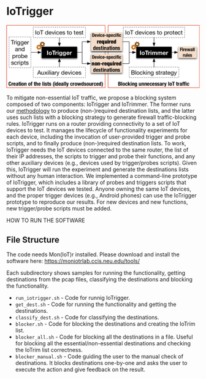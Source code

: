 # IoTrigger

<img src="https://raw.githubusercontent.com/IoTrim/iotrimlist/master/system.png" width="1000"/>

To mitigate non-essential IoT traffic, we propose a blocking system composed of two components: IoTrigger and IoTrimmer. The former runs our <a href="http://iotrim.net">methodology</a> to produce (non-)required destination lists, and the latter uses such lists with a blocking strategy to generate firewall traffic-blocking rules. 
IoTrigger runs on a router providing connectivity to a set of IoT devices to test. It manages the lifecycle of functionality experiments for each device, including the invocation of user-provided trigger and probe scripts, and to finally produce (non-)required destination lists. To work, IoTrigger needs the IoT devices connected to the same router, the list of their IP addresses, the scripts to trigger and probe their functions, and any other auxiliary devices (e.g., devices used by trigger/probes scripts). Given this, IoTrigger will run the experiment and generate the destinations lists without any human interaction. We implemented a command-line prototype of IoTrigger, which includes a library of probes and triggers scripts that support the IoT devices we tested. Anyone owning the same IoT devices, and the proper trigger devices (e.g., Android phones) can use the IoTrigger prototype to reproduce our results. For new devices and new functions, new trigger/probe scripts must be added.

HOW TO RUN THE SOFTWARE
## File Structure 

The code needs Mon(IoT)r installed. Please download and install the software here: https://moniotrlab.ccis.neu.edu/tools/

Each subdirectory shows samples for running the functionality, getting destinations from the pcap files, classifying  the destinations and blocking the functionality.

- `run_iotrigger.sh` - Code for runnig IoTrigger.
- `get_dest.sh` - Code for running the functionality and getting the destinations.
- `classify_dest.sh` - Code for classifying the destinations.
- `blocker.sh` - Code for blocking the destinations and creating the IoTrim list. 
- `blocker_all.sh` - Code for blocking all the destinations in a file. Useful for blocking all the essential/non-essential destinations and checking the IoTrim list correctness. 
- `blocker_manual.sh` - Code guiding the user to the manual check of destinations. It blocks destinations one-by-one and asks the user to execute the action and give feedback on the result.